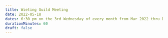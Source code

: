 ```yaml
---
title: Wieting Guild Meeting
date: 2022-05-18
dates: 6:30 pm on the 3rd Wednesday of every month from Mar 2022 thru Dec 2022
durationMinutes: 60
draft: false
---
```

